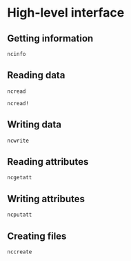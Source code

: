 # High-level interface

## Getting information

```@docs
ncinfo
```

## Reading data

```@docs
ncread
```

```@docs
ncread!
```

## Writing data

```@docs
ncwrite
```

## Reading attributes

```@docs
ncgetatt
```

## Writing attributes

```@docs
ncputatt
```

## Creating files

```@docs
nccreate
```
